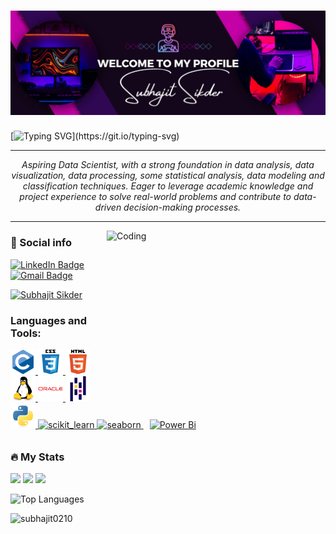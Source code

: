 <h1 align="center">
 <img src="GitHub Banner.png" />
</h1>

[![Typing SVG](https://readme-typing-svg.herokuapp.com?duration=10000&center=true&vCenter=true&width=800&height=30&lines=Hello+this+is+Subhajit+Sikder%2C+Welcome+to+my+Github+page.)](https://git.io/typing-svg)

---
<p align="center"> <i>Aspiring Data Scientist, with a strong foundation in data analysis, data visualization, data processing, some statistical analysis, data modeling and classification techniques. Eager to leverage academic knowledge and project experience to solve real-world problems and contribute to data-driven decision-making processes.</i> </p>

---
<img align="right" alt="Coding" width="350" height="250" src="https://cdn.dribbble.com/users/1162077/screenshots/3848914/programmer.gif">

### 🔗 Social info

<div id="badges">
    <a href="https://www.linkedin.com/in/subhajit-sikder-96ba671ba/">
    <img src="https://img.shields.io/badge/LinkedIn-blue?style=for-the-badge&logo=linkedin&logoColor=white" alt="LinkedIn Badge"/>
    </a>
    <a href="https://mail.google.com/mail/u/0/?fs=1&tf=cm&to=tutul.subhajit@gmail.com">
    <img src="https://img.shields.io/badge/Gmail-D14836?style=for-the-badge&logo=gmail&logoColor=white" alt="Gmail Badge"/>
    </a>
    <!--<a href="https://www.instagram.com/itsubhaa_____/">
    <img src="https://img.shields.io/badge/Instagram-E4405F?style=for-the-badge&logo=instagram&logoColor=white" alt="Instagram Badge"/>
   </a>-->
   <p align="left">
    <a href="https://www.instagram.com/itsubhaa_____/" target="blank">
     <img src="https://img.shields.io/badge/Follow%20on-Instagram-E4405F?style=for-the-badge&logo=instagram" alt="Subhajit Sikder">
   </a>
</p>
</div>

<h3 align="left">Languages and Tools:</h3>
<p align="left"> <a href="https://www.cprogramming.com/" target="_blank" rel="noreferrer"> <img src="https://raw.githubusercontent.com/devicons/devicon/master/icons/c/c-original.svg" alt="c" width="40" height="40"/> </a> <a href="https://www.w3schools.com/css/" target="_blank" rel="noreferrer"> <img src="https://raw.githubusercontent.com/devicons/devicon/master/icons/css3/css3-original-wordmark.svg" alt="css3" width="40" height="40"/> </a> <a href="https://www.w3.org/html/" target="_blank" rel="noreferrer"> <img src="https://raw.githubusercontent.com/devicons/devicon/master/icons/html5/html5-original-wordmark.svg" alt="html5" width="40" height="40"/> </a> <a href="https://www.linux.org/" target="_blank" rel="noreferrer"> <img src="https://raw.githubusercontent.com/devicons/devicon/master/icons/linux/linux-original.svg" alt="linux" width="40" height="40"/> </a> <a href="https://www.oracle.com/" target="_blank" rel="noreferrer"> <img src="https://raw.githubusercontent.com/devicons/devicon/master/icons/oracle/oracle-original.svg" alt="oracle" width="40" height="40"/> </a> <a href="https://pandas.pydata.org/" target="_blank" rel="noreferrer"> <img src="https://raw.githubusercontent.com/devicons/devicon/2ae2a900d2f041da66e950e4d48052658d850630/icons/pandas/pandas-original.svg" alt="pandas" width="40" height="40"/> </a> <a href="https://www.python.org" target="_blank" rel="noreferrer"> <img src="https://raw.githubusercontent.com/devicons/devicon/master/icons/python/python-original.svg" alt="python" width="40" height="40"/> </a> <a href="https://scikit-learn.org/" target="_blank" rel="noreferrer"> <img src="https://upload.wikimedia.org/wikipedia/commons/0/05/Scikit_learn_logo_small.svg" alt="scikit_learn" width="40" height="40"/> </a> <a href="https://seaborn.pydata.org/" target="_blank" rel="noreferrer"> <img src="https://seaborn.pydata.org/_images/logo-mark-lightbg.svg" alt="seaborn" width="40" height="40"/> </a> 
<a href="https://powerbi.microsoft.com/en-us/" target="_blank"><img style="margin: 10px" src="https://profilinator.rishav.dev/skills-assets/powerbi.png" alt="Power Bi" height="50" /></a>    
</p>

### 🔥 My Stats 

<img width="400" src="https://github-readme-stats.vercel.app/api?username=subhajit0210&count_private=true&show_icons=true&theme=react"/> <img width="425" src="https://streak-stats.demolab.com/?user=subhajit0210&theme=react" />
<img width="830" src="https://github-readme-activity-graph.vercel.app/graph?username=subhajit0210&bg_color=21232a&color=a8eeff&line=61dafb&point=f0fcff&area=true&hide_border=false" />
<!--<a href="https://github.com/subhajit0210/github-stats">
<img width="400" src="https://subhajit0210.github.io/github-stats.github.io/generated/overview.svg#gh-dark-mode-only" />
<img width="400" src="https://subhajit0210.github.io/github-stats.github.io/generated/languages.svg#gh-dark-mode-only" />-->
![Top Languages](https://github-readme-stats.vercel.app/api/top-langs/?username=subhajit0210&layout=compact&theme=react)

<p align="left"> <img src="https://komarev.com/ghpvc/?username=subhajit0210&label=Profile%20views&color=0e75b6&style=flat" alt="subhajit0210" />
